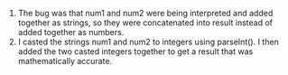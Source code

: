 1. The bug was that num1 and num2 were being interpreted and added together as strings, so they were concatenated into result instead of added together as numbers. 
2. I casted the strings num1 and num2 to integers using parseInt(). I then added the two casted integers together to get a result that was mathematically accurate.
